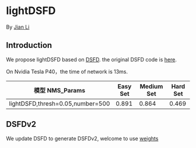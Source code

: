 # lightDSFD

By [Jian Li](https://lijiannuist.github.io/)

## Introduction
We propose lightDSFD based on [DSFD](https://arxiv.org/abs/1810.10220).
the original DSFD code is [here](https://github.com/TencentYoutuResearch/FaceDetection-DSFD).

On Nvidia Tesla P40，the time of network is 13ms. 


模型 NMS_Params|Easy Set|Medium Set|Hard Set
------|--------|----------|--------
lightDSFD,thresh=0.05,number=500|0.891 |0.864       |0.469

## DSFDv2
We update DSFD to generate DSFDv2, welcome to use
[weights](https://drive.google.com/open?id=1pC4P3N26paQoNIjd27YKDu8UOnMWaiki)
